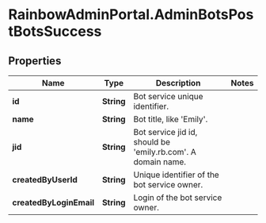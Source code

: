 # RainbowAdminPortal.AdminBotsPostBotsSuccess

## Properties

Name | Type | Description | Notes
------------ | ------------- | ------------- | -------------
**id** | **String** | Bot service unique identifier. | 
**name** | **String** | Bot title, like &#39;Emily&#39;. | 
**jid** | **String** | Bot service jid id, should be &#39;emily.rb.com&#39;. A domain name. | 
**createdByUserId** | **String** | Unique identifier of the bot service owner. | 
**createdByLoginEmail** | **String** | Login of the bot service owner. | 


